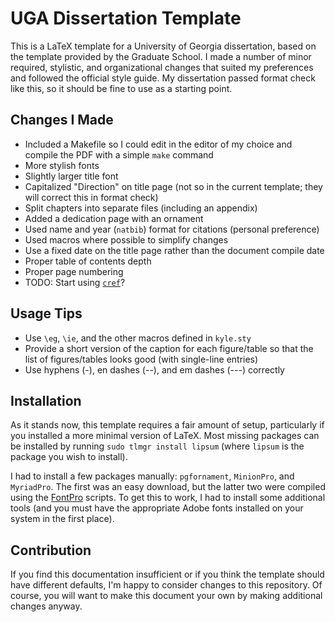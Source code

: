 UGA Dissertation Template
=========================

This is a LaTeX template for a University of Georgia dissertation, based on the
template provided by the Graduate School. I made a number of minor required,
stylistic, and organizational changes that suited my preferences and followed
the official style guide. My dissertation passed format check like this, so it
should be fine to use as a starting point.

Changes I Made
--------------
- Included a Makefile so I could edit in the editor of my choice and compile
  the PDF with a simple `make` command
- More stylish fonts
- Slightly larger title font
- Capitalized "Direction" on title page (not so in the current template; they will correct this in format check)
- Split chapters into separate files (including an appendix)
- Added a dedication page with an ornament
- Used name and year (`natbib`) format for citations (personal preference)
- Used macros where possible to simplify changes
- Use a fixed date on the title page rather than the document compile date
- Proper table of contents depth
- Proper page numbering
- TODO: Start using [`cref`](http://tex.stackexchange.com/questions/62611/how-to-make-ref-references-include-the-word-figure)?

Usage Tips
----------
- Use `\eg`, `\ie`, and the other macros defined in `kyle.sty`
- Provide a short version of the caption for each figure/table so that the list
  of figures/tables looks good (with single-line entries)
- Use hyphens (-), en dashes (--), and em dashes (---) correctly

Installation
------------
As it stands now, this template requires a fair amount of setup, particularly
if you installed a more minimal version of LaTeX. Most missing packages can
be installed by running `sudo tlmgr install lipsum` (where `lipsum` is the
package you wish to install).

I had to install a few packages manually: `pgfornament`, `MinionPro`, and
`MyriadPro`. The first was an easy download, but the latter two were compiled
using the [FontPro](https://github.com/sebschub/FontPro) scripts. To get this
to work, I had to install some additional tools (and you must have the
appropriate Adobe fonts installed on your system in the first place).

Contribution
------------
If you find this documentation insufficient or if you think the template should
have different defaults, I'm happy to consider changes to this repository. Of
course, you will want to make this document your own by making additional
changes anyway.